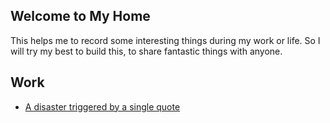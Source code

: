 ## Welcome to My Home
This helps me to record some interesting things during my work or life. So I will try my best to build this, to share fantastic things with anyone. 

## Work
- [A disaster triggered by a single quote](./2019-07-14.md) 
